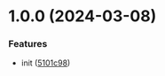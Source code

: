 # 1.0.0 (2024-03-08)


### Features

* init ([5101c98](https://github.com/bent10/nomark/commit/5101c98aa5bd2eef5801b79477af149fbbc1dbc6))
